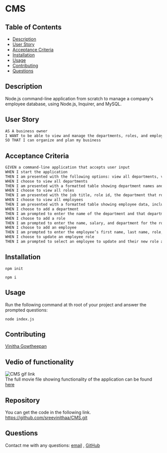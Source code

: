 # CMS

## Table of Contents

- [Description](#description)
- [User Story](#user-story)
- [Acceptance Criteria](#acceptance-criteria)
- [Installation](#installation)
- [Usage](#usage)
- [Contributing](#contributing)
- [Questions](#questions)

## Description

Node.js  command-line application from scratch to manage a company's employee database, using Node.js, Inquirer, and MySQL.

## User Story
```md
AS A business owner
I WANT to be able to view and manage the departments, roles, and employees in my company
SO THAT I can organize and plan my business
```

## Acceptance Criteria
```md
GIVEN a command-line application that accepts user input
WHEN I start the application
THEN I am presented with the following options: view all departments, view all roles, view all employees, add a department, add a role, add an employee, and update an employee role
WHEN I choose to view all departments
THEN I am presented with a formatted table showing department names and department ids
WHEN I choose to view all roles
THEN I am presented with the job title, role id, the department that role belongs to, and the salary for that role
WHEN I choose to view all employees
THEN I am presented with a formatted table showing employee data, including employee ids, first names, last names, job titles, departments, salaries, and managers that the employees report to
WHEN I choose to add a department
THEN I am prompted to enter the name of the department and that department is added to the database
WHEN I choose to add a role
THEN I am prompted to enter the name, salary, and department for the role and that role is added to the database
WHEN I choose to add an employee
THEN I am prompted to enter the employee’s first name, last name, role, and manager, and that employee is added to the database
WHEN I choose to update an employee role
THEN I am prompted to select an employee to update and their new role and this information is updated in the database 
```
## Installation

`npm init`

`npm i`

## Usage

Run the following command at th root of your project and answer the prompted questions:

`node index.js`

## Contributing

[Vinitha Gowtheepan](https://github.com/sreevinithaa)

## Vedio of functionality

![CMS gif link](./assets/img/Employee_CMS_Demo.gif)<br>
The full movie file showing functionality of the application can be found [here](https://sreevinithaa.github.io/CMS/assets/vedio/Employee_CMS_Demo.mp4)



## Repository

You can get the code in the following link. https://github.com/sreevinithaa/CMS.git


## Questions

Contact me with any questions: [email](mailto:sreevinithaa@gmail.com) , [GitHub](https://github.com/sreevinithaa)<br />



